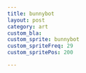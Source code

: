 ```yaml
---
title: bunnybot
layout: post
category: art
custom_bla:
custom_sprite: bunnybot
custom_spriteFreq: 29
custom_spritePos: 200

---
```


